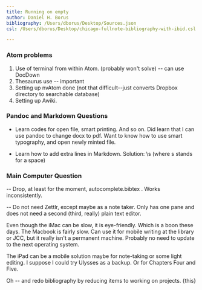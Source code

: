```yaml
---
title: Running on empty
author: Daniel H. Borus
bibliography: /Users/dborus/Desktop/Sources.json
csl: /Users/dborus/Desktop/chicago-fullnote-bibliography-with-ibid.csl

---
```


### Atom problems


1. Use of terminal from within Atom. (probably won't solve) -- can use DocDown
2. Thesaurus use -- important
3. Setting up nvAtom done (not that difficult--just converts Dropbox directory to searchable database)
4. Setting up Awiki.

### Pandoc and Markdown Questions

- Learn codes for open file, smart printing. And so on. Did learn that I can use pandoc to change docx to pdf. Want to know how to use smart typography, and open newly minted file.

- Learn how to add extra lines in Markdown. Solution: \s (where s stands for a space)



### Main Computer Question


-- Drop, at least for the moment, autocomplete.bibtex . Works inconsistently.

-- Do not need Zettlr, except maybe as a note taker. Only has one pane and does not need a second (third, really) plain text editor.

Even though the iMac can be slow, it is eye-friendly. Which is a boon these days. The Macbook is fairly slow. Can use it for mobile writing at the library or JCC, but it really isn't a permanent machine. Probably no need to update to the next operating system.

The iPad can be a mobile solution maybe for note-taking or some light editing. I suppose I could try Ulysses as a backup. Or for Chapters Four and Five.


Oh -- and redo bibliography by reducing items to working on projects. {this}
